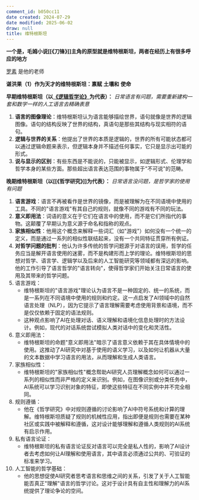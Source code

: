 ```yaml
---
comment_id: b050cc11
date created: 2024-07-29
date modified: 2025-06-02
draw: null
title: 维特根斯坦
---
```

**一个是，毛姆小说[[《刀锋》]]主角的原型就是维特根斯坦，两者在经历上有很多呼应的地方**

[罗素](罗素.md) 是他的老师

**谌洪果（****1****）作为天才的维特根斯坦：禀赋** **土壤和** **使命**



**早期维特根斯坦（以[《逻辑哲学论》](《逻辑哲学论》.md)为代表）：**
*日常语言有问题，需要重新建构一套和数学一样的人工语言去精确表意*
1. **语言的图像理论**：维特根斯坦认为语言能够描绘世界，语句就像是世界的逻辑图像。语句的结构反映了世界的结构，真语句是那些其结构与现实相符的语句。
2. **逻辑与世界的关系**：他提出了世界的本质是逻辑的，世界的所有可能状态都可以通过逻辑命题来表示，但逻辑本身并不描述任何事实，它只是显示出可能的形式。
3. **说与显示的区别**：有些东西是不能说的，只能被显示，如逻辑形式、伦理学和哲学本身的某些方面。那些超出语言表达范围的事物属于"不可说"的范畴。

**晚期维特根斯坦（以[[《哲学研究》]]为代表）：**
*日常语言没问题，是哲学家的使用有问题*
1. **语言游戏**：语言不再被看作是世界的镜像，而是被理解为在不同语境中使用的工具。不同的"语言游戏"有其自己的规则，就像不同的游戏有不同的玩法。
2. **意义即用法**：词语的意义在于它们在语言中的使用，而不是它们所指代的事物。这颠覆了早期认为意义源于命名和指称的观点。
3. **家族相似性**：他用这个概念来解释一些词汇（如"游戏"）如何没有一个统一的定义，而是通过一系列的相似性联结起来，没有一个共同特征贯穿所有例证。
4. **对哲学问题的批判**：他认为许多传统的哲学问题源于对语言的误用，哲学的任务应当是解开语言使用的迷雾，而不是构建形而上学的理论。维特根斯坦的思想对哲学、语言学、逻辑学以及后来的人工智能研究等领域都有深远的影响。他的工作引导了语言哲学的"语言转向"，使得哲学家们开始关注日常语言的使用及其带来的哲学问题。
5. 语言游戏：
    - 维特根斯坦的"语言游戏"理论认为语言不是一种固定的、统一的系统，而是一系列在不同语境中使用的规则和约定。这一点启发了AI领域中的自然语言处理（NLP），因为它提示了语言理解需要考虑使用背景和语境，而不是仅仅依赖于固定的语法规则。
    - 这种观点影响了AI在处理对话、语义理解和语境化信息处理时的方法设计。例如，现代的对话系统尝试模拟人类对话中的变化和灵活性。
6. 意义即用法：
    - 维特根斯坦的命题"意义即用法"暗示了语言意义依赖于其在具体情境中的使用。这推动了AI研究中对基于使用的语义学习，以及如何让机器从大量的文本数据中学习语言的用法，从而理解和生成人类语言。
7. 家族相似性：
    - 维特根斯坦的"家族相似性"概念帮助AI研究人员理解概念如何可以通过一系列的相似性而非严格的定义来识别。例如，在图像识别或分类任务中，AI系统可以学习识别对象的特征，即使这些特征在不同实例中并不完全相同。
8. 规则遵循：
    - 他在《哲学研究》中对规则遵循的讨论影响了AI中符号系统和计算的理解。维特根斯坦质疑了规则的机械性应用，指出即便是规则也需要在某种社区或实践中被解释和遵循，这对设计能够理解和遵循人类规则的AI系统有启示作用。
9. 私有语言论证：
    - 维特根斯坦的私有语言论证反对语言可以完全是私人性的，影响了AI设计者去考虑如何让AI理解和使用语言，其中语言必须通过公共的、可验证的标准来学习。
10. 人工智能的哲学基础：
    - 他的思想促使AI研究者思考语言和思维之间的关系，引发了关于人工智能能否真正"理解"语言的哲学讨论。这对于设计具有自主性和理解力的AI系统提供了理论争论的空间。
